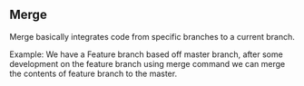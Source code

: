 ## Merge

Merge basically integrates code from specific branches to a current branch.

Example: We have a Feature branch based off master branch, after some development on the feature branch using merge command we can merge the contents of feature branch to the master.


